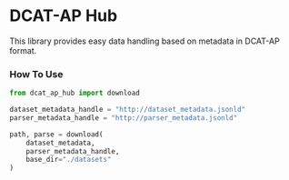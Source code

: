 # DCAT-AP Hub

This library provides easy data handling based on metadata in DCAT-AP format.

### How To Use

```python
from dcat_ap_hub import download

dataset_metadata_handle = "http://dataset_metadata.jsonld"
parser_metadata_handle = "http://parser_metadata.jsonld"

path, parse = download(
    dataset_metadata, 
    parser_metadata_handle, 
    base_dir="./datasets"
)
```